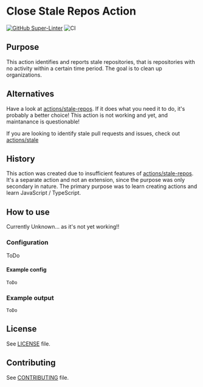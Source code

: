 # Close Stale Repos Action
[![GitHub Super-Linter](https://github.com/actions/typescript-action/actions/workflows/linter.yml/badge.svg)](https://github.com/super-linter/super-linter)
![CI](https://github.com/actions/typescript-action/actions/workflows/ci.yml/badge.svg)


## Purpose
This action identifies and reports stale repositories, that is repositories with no activity within a certain time period. The goal is to clean up organizations.

## Alternatives
Have a look at [actions/stale-repos](https://github.com/marketplace/actions/stale-repos).
If it does what you need it to do, it's probably a better choice! This action is not working and yet, and maintanance is questionable!

If you are looking to identify stale pull requests and issues, check out [actions/stale](https://github.com/actions/stale)

## History
This action was created due to insufficient features of [actions/stale-repos](https://github.com/marketplace/actions/stale-repos).
It's a separate action and not an extension, since the purpose was only secondary in nature.
The primary purpose was to learn creating actions and learn JavaScript / TypeScript.

## How to use
Currently Unknown... as it's not yet working!!

### Configuration
ToDo

#### Example config
`ToDo`

### Example output
`ToDo`

## License
See [LICENSE](LICENSE) file.

## Contributing
See [CONTRIBUTING](CONTRIBUTING.md) file.